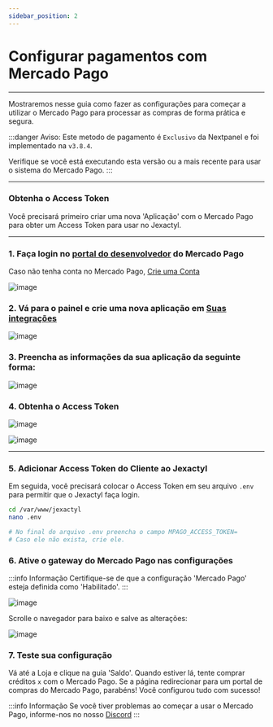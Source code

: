 ```yaml
---
sidebar_position: 2
---
```


# Configurar pagamentos com Mercado Pago

***

Mostraremos nesse guia como fazer as configurações para começar a utilizar o Mercado Pago
para processar as compras de forma prática e segura.

:::danger Aviso:
Este metodo de pagamento é `Exclusivo` da Nextpanel e foi implementado na `v3.8.4`.

Verifique se você está executando esta versão ou a mais recente para usar o sistema do Mercado Pago.
:::

***

### Obtenha o Access Token

Você precisará primeiro criar uma nova 'Aplicação' com o Mercado Pago para obter um Access Token
para usar no Jexactyl.

***

### 1. Faça login no [portal do desenvolvedor](https://www.mercadopago.com.br/developers/panel/app) do Mercado Pago

Caso não tenha conta no Mercado Pago, [Crie uma Conta](https://www.mercadopago.com.br/hub/registration/landing)

![image](https://github.com/Next-Panel/Docs/assets/30575805/1183ce43-04e1-492f-bfc3-f0c678ab2865)

### 2. Vá para o painel e crie uma nova aplicação em [Suas integrações](https://www.mercadopago.com.br/developers/panel/app)

![image](https://github.com/Next-Panel/Docs/assets/30575805/510bfa90-55e1-4b79-a55b-dca398ce374e)

### 3. Preencha as informações da sua aplicação da seguinte forma:

![image](https://github.com/Next-Panel/Docs/assets/30575805/33673f6c-605b-482d-87a9-f73f939bc483)


### 4. Obtenha o Access Token

![image](https://github.com/Next-Panel/Docs/assets/30575805/83d4d56b-6cd7-4a6c-a647-113b57d5f873)


![image](https://github.com/Next-Panel/Docs/assets/30575805/b072392a-316b-4f13-a629-3ba203d9633c)



***

### 5. Adicionar Access Token do Cliente ao Jexactyl
Em seguida, você precisará colocar o Access Token em seu arquivo `.env` para permitir que o Jexactyl faça login.

```bash
cd /var/www/jexactyl
nano .env

# No final do arquivo .env preencha o campo MPAGO_ACCESS_TOKEN=
# Caso ele não exista, crie ele.
```

### 6. Ative o gateway do Mercado Pago nas configurações

:::info Informação
Certifique-se de que a configuração 'Mercado Pago' esteja definida como 'Habilitado'.
:::

![image](https://github.com/Next-Panel/Docs/assets/30575805/a2041795-d1af-4822-a2fe-cb0a2c6e66d7)

Scrolle o navegador para baixo e salve as alterações:

![image](https://github.com/Next-Panel/Docs/assets/30575805/f46a2927-1197-4082-8709-74147f2dcb34)



### 7. Teste sua configuração

Vá até a Loja e clique na guia 'Saldo'. Quando estiver lá, tente comprar créditos `x` com o Mercado Pago.
Se a página redirecionar para um portal de compras do Mercado Pago, parabéns! Você configurou tudo com sucesso!

:::info Informação
Se você tiver problemas ao começar a usar o Mercado Pago, informe-nos no nosso [Discord](https://discord.gg/8r7n7mU33R)
:::
